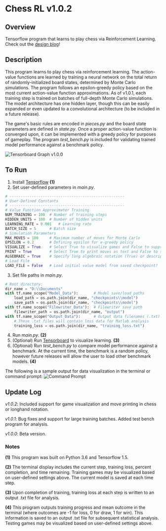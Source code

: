 # Chess RL v1.0.2

## Overview
Tensorflow program that learns to play chess via Reinforcement Learning. Check out the [design blog](https://www.jonzia.me/projects/chess-reinforcement-learning)!

## Description
This program learns to play chess via reinforcement learning. The action-value functions are learned by training a neural network on the total return of randomly-initialized board states, determined by Monte Carlo simulations. The program follows an epsilon-greedy policy based on the most current action-value function approximations. As of v1.0.1, each training step is trained on batches of full-depth Monte Carlo simulations. The model architecture has one hidden layer, though this can be easily expanded or even updated to a convolutional architecture (to be included in a future release).

The game's basic rules are encoded in *pieces.py* and the board state parameters are defined in *state.py*. Once a proper action-value function is converged upon, it can be implemented with a greedy policy for purposes of gameplay. The program *test_bench.py* is included for validating trained model performance against a benchmark policy.

![Tensorboard Graph v1.0.0](https://raw.githubusercontent.com/jonzia/Chess_RL/master/Media/Graph_100.PNG)

## To Run
1. Install [Tensorflow](https://www.tensorflow.org/) **(1)**
2. Set user-defined parameters in *main.py*.
```python
# ----------------------------------------------------
# User-Defined Constants
# ----------------------------------------------------
# Value Function Approximator Training
NUM_TRAINING = 100	# Number of training steps
HIDDEN_UNITS = 100	# Number of hidden units
LEARNING_RATE = 0.001	# Learning rate
BATCH_SIZE = 5		# Batch size
# Simulation Parameters
MAX_MOVES = 100		# Maximum number of moves for Monte Carlo
EPSILON = 0.2		# Defining epsilon for e-greedy policy
VISUALIZE = True	# Select True to visualize games and False to suppress game output
PRINT = True		# Select True to print moves as text and False to suppress printing
ALGEBRAIC = True	# Specify long algebraic notation (True) or descriptive text (False)
# Load File
LOAD_FILE = False 	# Load initial value model from saved checkpoint?
```
3. Set file paths in *main.py*.
```python
# Root directory:
dir_name = "D:\\Documents"
with tf.name_scope("Model_Data"):		# Model save/load paths
	load_path = os.path.join(dir_name, "checkpoints\\model")			# Load previous model
	save_path = os.path.join(dir_name, "checkpoints\\model")			# Save model at each step
with tf.name_scope("Filewriter_Data"):	# Filewriter save path
	filewriter_path = os.path.join(dir_name, "output")
with tf.name_scope("Output_Data"):		# Output data filenames (.txt)
	# These .txt files will contain loss data for Matlab analysis
	training_loss = os.path.join(dir_name, "training_loss.txt")
```
4. Run *main.py*. **(2)**
5. (Optional) Run [Tensorboard](https://www.tensorflow.org/programmers_guide/summaries_and_tensorboard) to visualize learning. **(3)**
6. (Optional) Run *test_bench.py* to compare model performance against a benchmark. At the current time, the benchmark is a random policy, however future releases will allow the user to load other benchmark models. **(4)**

The following is a sample output for data visualization in the terminal or command prompt:
![Command Prompt](https://raw.githubusercontent.com/jonzia/Chess_RL/master/Media/Command_Prompt.PNG)

## Update Log
_v1.0.2_: Included support for game visualization and move printing in chess or longhand notation.

_v1.0.1_: Bug fixes and support for large training batches. Added test bench program for analysis.

_v1.0.0_: Beta version.

### Notes
**(1)** This program was built on Python 3.6 and Tensorflow 1.5.

**(2)** The terminal display includes the current step, training loss, percent completion, and time remaining. Training games may be visualized based on user-defined settings above. The current model is saved at each time step.

**(3)** Upon completion of training, training loss at each step is written to an output .txt file for analysis.

**(4)** This program outputs training progress and mean outcome in the terminal (where outcomes are -1 for loss, 0 for draw, 1 for win). This information is saved to an output .txt file for subsequent statistical analysis. Testing games may be visualized based on user-defined settings above.
